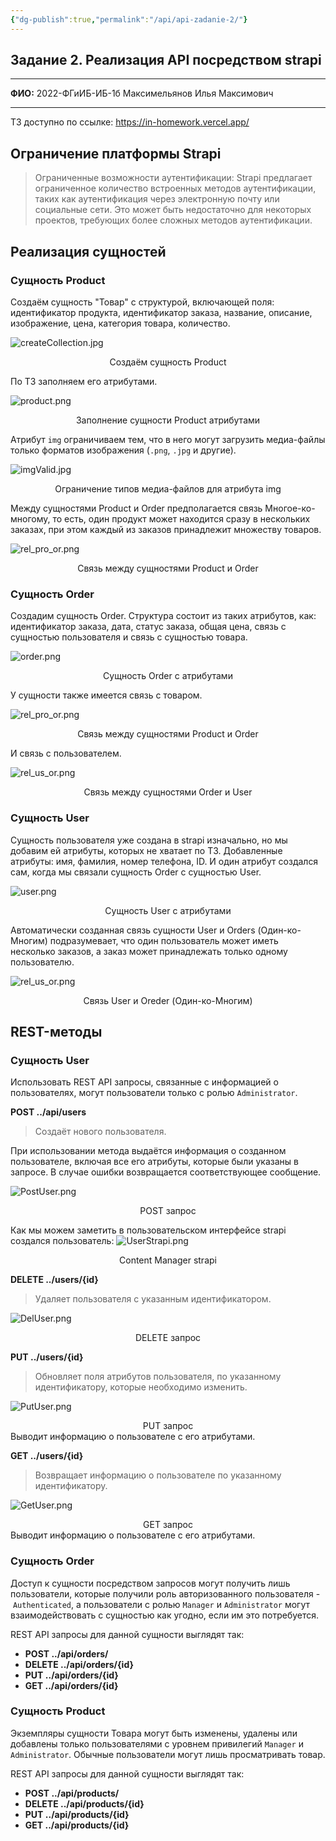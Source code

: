 ```yaml
---
{"dg-publish":true,"permalink":"/api/api-zadanie-2/"}
---
```



## Задание 2. Реализация API посредством strapi

---

**ФИО:** 2022-ФГиИБ-ИБ-1б Максимельянов Илья Максимович

---

ТЗ доступно по ссылке: https://in-homework.vercel.app/

## Ограничение платформы Strapi

>Ограниченные возможности аутентификации: Strapi предлагает ограниченное количество встроенных методов аутентификации, таких как аутентификация через электронную почту или социальные сети. Это может быть недостаточно для некоторых проектов, требующих более сложных методов аутентификации.

## Реализация сущностей
### Сущность Product

Создаём сущность "Товар" с структурой, включающей поля: идентификатор продукта, идентификатор заказа, название, описание, изображение, цена, категория товара, количество.

![createCollection.jpg](/img/user/media/createCollection.jpg)
<center>Создаём сущность Product</center>

По ТЗ заполняем его атрибутами.

![product.png](/img/user/media/product.png)
<center>Заполнение сущности Product атрибутами</center>

Атрибут `img` ограничиваем тем, что в него могут загрузить медиа-файлы только форматов изображения (`.png`, `.jpg` и другие).

![imgValid.jpg](/img/user/media/imgValid.jpg)
<center>Ограничение типов медиа-файлов для атрибута img</center>

Между сущностями Product и Order предполагается связь Многое-ко-многому, то есть, один продукт может находится сразу в нескольких заказах, при этом каждый из заказов принадлежит множеству товаров.

![rel_pro_or.png](/img/user/media/rel_pro_or.png)
<center>Связь между сущностями Product и Order</center>

### Сущность Order

Создадим сущность Order. Структура состоит из таких атрибутов, как: идентификатор заказа, дата, статус заказа, общая цена, связь с сущностью пользователя и связь с сущностью товара.

![order.png](/img/user/media/order.png)
<center>Сущность Order с атрибутами</center>

У сущности также имеется связь с товаром.

![rel_pro_or.png](/img/user/media/rel_pro_or.png)
<center>Связь между сущностями Product и Order</center>

И связь с пользователем.

![rel_us_or.png](/img/user/media/rel_us_or.png)
<center>Связь между сущностями Order и User</center>

### Сущность User

Сущность пользователя уже создана в strapi изначально, но мы добавим ей атрибуты, которых не хватает по ТЗ.
Добавленные атрибуты: имя, фамилия, номер телефона, ID. И один атрибут создался сам, когда мы связали сущность Order с сущностью User.

![user.png](/img/user/media/user.png)
<center>Сущность User с атрибутами</center>

Автоматически созданная связь сущности User и Orders (Один-ко-Многим) подразумевает, что один пользователь может иметь несколько заказов, а заказ может принадлежать только одному пользователю.

![rel_us_or.png](/img/user/media/rel_us_or.png)
<center>Связь User и Oreder (Один-ко-Многим)</center>

## REST-методы

### Сущность User

Использовать REST API запросы, связанные с информацией о пользователях, могут пользователи только с ролью `Administrator`. 

**POST ../api/users**

> Создаёт нового пользователя.

При использовании метода выдаётся информация о созданном пользователе, включая все его атрибуты, которые были указаны в запросе. 
В случае ошибки возвращается соответствующее сообщение.

![PostUser.png](/img/user/media/PostUser.png)
<center>POST запрос</center>

Как мы можем заметить в пользовательском интерфейсе strapi создался пользователь:
![UserStrapi.png](/img/user/media/UserStrapi.png)
<center>Content Manager strapi</center>

**DELETE ../users/{id}**

> Удаляет пользователя с указанным идентификатором.

![DelUser.png](/img/user/media/DelUser.png)
<center>DELETE запрос</center>

**PUT ../users/{id}**

> Обновляет поля атрибутов пользователя, по указанному идентификатору, которые необходимо изменить.

![PutUser.png](/img/user/media/PutUser.png)
<center>PUT запрос</center>
Выводит информацию о пользователе с его атрибутами.

**GET ../users/{id}**

> Возвращает информацию о пользователе по указанному идентификатору.

![GetUser.png](/img/user/media/GetUser.png)
<center>GET запрос</center>
Выводит информацию о пользователе с его атрибутами.

### Сущность Order

Доступ к сущности посредством запросов могут получить лишь пользователи, которые получили роль авторизованного пользователя - `Authenticated`, а пользователи с ролью `Manager` и `Administrator` могут взаимодействовать с сущностью как угодно, если им это потребуется.

REST API запросы для данной сущности выглядят так:

- **POST ../api/orders/**
- **DELETE ../api/orders/{id}**
- **PUT ../api/orders/{id}**
- **GET ../api/orders/{id}**

### Сущность Product

Экземпляры сущности Товара могут быть изменены, удалены или добавлены только пользователями с уровнем привилегий `Manager` и `Administrator`. Обычные пользователи могут лишь просматривать товар.

REST API запросы для данной сущности выглядят так:

- **POST ../api/products/**
- **DELETE ../api/products/{id}**
- **PUT ../api/products/{id}**
- **GET ../api/products/{id}**